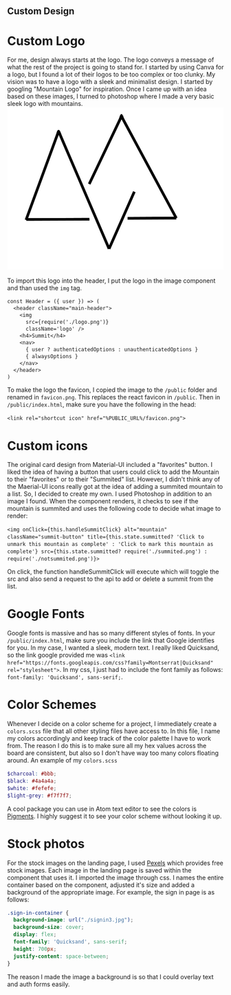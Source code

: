 ## Custom Design

# Custom Logo
For me, design always starts at the logo. The logo conveys a message of what the rest of the project is going to stand for. I started by using Canva for a logo, but I found a lot of their logos to be too complex or too clunky. My vision was to have a logo with a sleek and minimalist design. I started by googling "Mountain Logo" for inspiration. Once I came up with an idea based on these images, I turned to photoshop where I made a very basic sleek logo with mountains.
![logo](/src/header/logo.png)

To import this logo into the header, I put the logo in the image component and than used the `img` tag.

```JSX
const Header = ({ user }) => (
  <header className="main-header">
    <img
      src={require('./logo.png')}
      className='logo' />
    <h4>Summit</h4>
    <nav>
      { user ? authenticatedOptions : unauthenticatedOptions }
      { alwaysOptions }
    </nav>
  </header>
)
```
To make the logo the favicon, I copied the image to the `/public` folder and renamed in `favicon.png`. This replaces the react favicon in `/public`. Then in `/public/index.html`, make sure you have the following in the head:

`<link rel="shortcut icon" href="%PUBLIC_URL%/favicon.png">`

# Custom icons
The original card design from Material-UI included a "favorites" button. I liked the idea of having a button that users could click to add the Mountain to their "favorites" or to their "Summited" list. However, I didn't think any of the Maerial-UI icons really got at the idea of adding a summited mountain to a list. So, I decided to create my own. I used Photoshop in addition to an image I found. When the component renders, it checks to see if the mountain is summited and uses the following code to decide what image to render:

`<img
    onClick={this.handleSummitClick}
    alt="mountain"
    className="summit-button"
    title={this.state.summitted? 'Click to unmark this mountain as complete' : 'Click to mark this mountain as complete'}
    src={this.state.summitted? require('./summited.png') : require('./notsummited.png')}>`

On click, the function handleSummitClick will execute which will toggle the src and also send a request to the api to add or delete a summit from the list. 

# Google Fonts
Google fonts is massive and has so many different styles of fonts. In your `/public/index.html`, make sure you include the link that Google identifies for you. In my case, I wanted a sleek, modern text. I really liked Quicksand, so the link google provided me was `<link href="https://fonts.googleapis.com/css?family=Montserrat|Quicksand" rel="stylesheet">`. In my css, I just had to include the font family as follows: `font-family: 'Quicksand', sans-serif;`.


# Color Schemes
Whenever I decide on a color scheme for a project, I immediately create a `colors.scss` file that all other styling files have access to. In this file, I name my colors accordingly and keep track of the color palette I have to work from. The reason I do this is to make sure all my hex values across the board are consistent, but also so I don't have way too many colors floating around. An example of my `colors.scss`


```scss
$charcoal: #bbb;
$black: #4a4a4a;
$white: #fefefe;
$light-grey: #f7f7f7;
```

A cool package you can use in Atom text editor to see the colors is [Pigments](https://atom.io/packages/pigments). I highly suggest it to see your color scheme without looking it up.

# Stock photos
For the stock images on the landing page, I used [Pexels](https://www.pexels.com/) which provides free stock images. Each image in the landing page is saved within the component that uses it. I imported the image through css. I names the entire container based on the component, adjusted it's size and added a background of the appropriate image. For example, the sign in page is as follows:

```css
.sign-in-container {
  background-image: url("./signin3.jpg");
  background-size: cover;
  display: flex;
  font-family: 'Quicksand', sans-serif;
  height: 700px;
  justify-content: space-between;
}
```

The reason I made the image a background is so that I could overlay text and auth forms easily.
